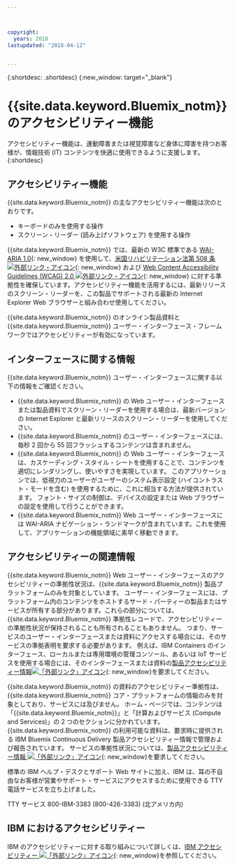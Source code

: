 ```yaml
---



copyright:
  years: 2018
lastupdated: "2018-04-12"


---
```


{:shortdesc: .shortdesc}
{:new_window: target="_blank"}

# {{site.data.keyword.Bluemix_notm}} のアクセシビリティー機能

アクセシビリティー機能は、運動障害または視覚障害など身体に障害を持つお客様が、情報技術 (IT) コンテンツを快適に使用できるように支援します。
{:shortdesc}

## アクセシビリティー機能

{{site.data.keyword.Bluemix_notm}} の主なアクセシビリティー機能は次のとおりです。

* キーボードのみを使用する操作
* スクリーン・リーダー (読み上げソフトウェア) を使用する操作

{{site.data.keyword.Bluemix_notm}} では、最新の W3C 標準である [WAI-ARIA 1.0](http://www.w3.org/TR/wai-aria/){: new_window} を使用して、[米国リハビリテーション法第 508 条 ![外部リンク・アイコン](../../icons/launch-glyph.svg "外部リンク・アイコン")](https://www.access-board.gov/guidelines-and-standards/communications-and-it/about-the-section-508-standards/section-508-standards){: new_window} および [Web Content Accessibility Guidelines (WCAG) 2.0 ![外部リンク・アイコン](../../icons/launch-glyph.svg "外部リンク・アイコン")](http://www.w3.org/TR/WCAG20/){: new_window} に対する準拠性を確保しています。アクセシビリティー機能を活用するには、最新リリースのスクリーン・リーダーを、この製品でサポートされる最新の Internet Explorer Web ブラウザーと組み合わせ使用してください。

{{site.data.keyword.Bluemix_notm}} のオンライン製品資料と {{site.data.keyword.Bluemix_notm}} ユーザー・インターフェース・フレームワークではアクセシビリティーが有効になっています。 


## インターフェースに関する情報
 
{{site.data.keyword.Bluemix_notm}} ユーザー・インターフェースに関する以下の情報をご確認ください。

* {{site.data.keyword.Bluemix_notm}} の Web ユーザー・インターフェースまたは製品資料でスクリーン・リーダーを使用する場合は、最新バージョンの Internet Explorer と最新リリースのスクリーン・リーダーを使用してください。 
* {{site.data.keyword.Bluemix_notm}} のユーザー・インターフェースには、毎秒 2 回から 55 回フラッシュするコンテンツは含まれません。
* {{site.data.keyword.Bluemix_notm}} の Web ユーザー・インターフェースは、カスケーディング・スタイル・シートを使用することで、コンテンツを適切にレンダリングし、使いやすさを実現しています。 このアプリケーションでは、低視力のユーザーがユーザーのシステム表示設定 (ハイコントラスト・モードを含む) を使用するために、これに相当する方法が提供されています。 フォント・サイズの制御は、デバイスの設定または Web ブラウザーの設定を使用して行うことができます。
* {{site.data.keyword.Bluemix_notm}} Web ユーザー・インターフェースには WAI-ARIA ナビゲーション・ランドマークが含まれています。これを使用して、アプリケーションの機能領域に素早く移動できます。


## アクセシビリティーの関連情報

{{site.data.keyword.Bluemix_notm}} Web ユーザー・インターフェースのアクセシビリティーの準拠性状況は、{{site.data.keyword.Bluemix_notm}} 製品プラットフォームのみを対象としています。 ユーザー・インターフェースには、プラットフォーム内のコンテンツをホストするサード・パーティーの製品またはサービスが所有する部分があります。これらの部分については、{{site.data.keyword.Bluemix_notm}} 準拠性レコードで、アクセシビリティーの準拠性状況が保持されることも所有されることもありません。 つまり、サービスのユーザー・インターフェースまたは資料にアクセスする場合には、そのサービスの準拠表明を要求する必要があります。 例えば、IBM Containers のインターフェース、ローカルまたは専用環境の管理コンソール、あるいは IoT サービスを使用する場合には、そのインターフェースまたは資料の[製品アクセシビリティー情報![「外部リンク」アイコン](../../icons/launch-glyph.svg "「外部リンク」アイコン")](http://www-03.ibm.com/able/product_accessibility/index.html){: new_window}を要求してください。

{{site.data.keyword.Bluemix_notm}} の資料のアクセシビリティー準拠性は、{{site.data.keyword.Bluemix_notm}} コア・プラットフォームの情報のみを対象としており、サービスには及びません。 ホーム・ページでは、コンテンツは「{{site.data.keyword.Bluemix_notm}}」と「計算およびサービス (Compute and Services)」の 2 つのセクションに分かれています。{{site.data.keyword.Bluemix_notm}} の利用可能な資料は、要求時に提供される IBM Bluemix Continuous Delivery 製品アクセシビリティー情報で管理および報告されています。 サービスの準拠性状況については、[製品アクセシビリティー情報 ![「外部リンク」アイコン](../../icons/launch-glyph.svg "「外部リンク」アイコン")](http://www-03.ibm.com/able/product_accessibility/index.html){: new_window}を要求してください。

標準の IBM ヘルプ・デスクとサポート Web サイトに加え、IBM は、耳の不自由なお客様が営業やサポート・サービスにアクセスするために使用できる TTY 電話サービスを立ち上げました。

TTY サービス
800-IBM-3383 (800-426-3383)
(北アメリカ内)

## IBM におけるアクセシビリティー

IBM のアクセシビリティーに対する取り組みについて詳しくは、[IBM アクセシビリティー ![「外部リンク」アイコン](../../icons/launch-glyph.svg "「外部リンク」アイコン")](www.ibm.com/able){: new_window}を参照してください。
